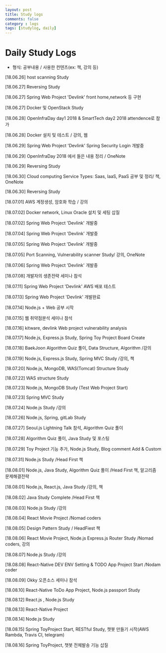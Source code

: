 ```yaml
---
layout: post
title: Study logs
comments: false
category : logs
tags: [studylog, daily]
---
```

# Daily Study Logs
* 형식: 공부내용 / 사용한 컨텐츠(ex: 책, 강의 등)

[18.06.26] host scanning Study

[18.06.27] Reversing Study

[18.06.27] Spring Web Project 'Devlink' front home,network 등 구현

[18.06.27] Docker 및 OpenStack Study 

[18.06.28] OpenInfraDay day1 2018 & SmartTech day2 2018 attendence로 참가

[18.06.28] Docker 설치 및 테스트 / 강의, 웹

[18.06.29] Spring Web Project 'Devlink' Spring Security Login 개발중

[18.06.29] OpenInfraDay 2018 에서 들은 내용 정리 / OneNote

[18.06.29] Reversing Study

[18.06.30] Cloud computing Service Types: Saas, IaaS, PaaS 공부 및 정리/ 책, OneNote

[18.06.30] Reversing Study

[18.07.01] AWS 계정생성, 암호화 학습 / 강의

[18.07.02] Docker network, Linux Oracle 설치 및 세팅 삽질

[18.07.02] Spring Web Project 'Devlink' 개발중

[18.07.04] Spring Web Project 'Devlink' 개발중

[18.07.05] Spring Web Project 'Devlink' 개발중

[18.07.05] Port Scanning, Vulnerability scanner Study/ 강의, OneNote

[18.07.06] Spring Web Project 'Devlink' 개발중

[18.07.08] 개발자의 생존전략 세미나 참석

[18.07.11] Spring Web Project 'Devlink' AWS 배포 테스트

[18.07.13] Spring Web Project 'Devlink' 개발완료

[18.07.14] Node.js + Web 공부 시작

[18.07.15] 웹 취약점분석 세미나 참석

[18.07.16] kitware, devlink Web project vulnerability analysis 

[18.07.17] Node.js, Express.js Study, Spring Toy Project Board Create

[18.07.18] BaekJoon Algorithm Quiz 풀이, Data Structure, Algorithm /강의

[18.07.19] Node.js, Express.js Study, Spring MVC Study /강의, 책

[18.07.20] Node.js, MongoDB, WAS(Tomcat) Structure Study

[18.07.22] WAS structure Study

[18.07.23] Node.js, MongoDB Study (Test Web Project Start)

[18.07.23] Spring MVC Study

[18.07.24] Node.js Study /강의

[18.07.26] Node.js, Spring, gitLab Study

[18.07.27] Seoul.js Lightning Talk 참석, Algorithm Quiz 풀이

[18.07.28] Algorithm Quiz 풀이, Java Study 및 포스팅

[18.07.29] Toy Project 기능 추가, Node.js Study, Blog comment Add & Custom

[18.07.31] Node.js Study /Head First 책

[18.08.01] Node.js, Java Study, Algorithm Quiz 풀이 /Head First 책, 알고리즘 문제해결전략

[18.08.01] Node.js, React.js, Java Study /강의, 책

[18.08.02] Java Study Complete /Head First 책

[18.08.03] Node.js Study /강의

[18.08.04] React Movie Project /Nomad coders

[18.08.05] Design Pattern Study / HeadFiest 책

[18.08.06] React Movie Project, Node.js Express.js Router Study /Nomad coders, 강의

[18.08.07] Node.js Study /강의

[18.08.08] React-Native DEV ENV Setting & TODO App Project Start /Nodam coder

[18.08.09] Okky 오픈소스 세미나 참석

[18.08.10] React-Native ToDo App Project, Node.js passport Study

[18.08.12] React.js , Node.js Study

[18.08.13] React-Native Project

[18.08.14] Node.js Study

[18.08.15] Spring ToyProject Start, RESTful Study, 챗봇 만들기 시작(AWS Rambda, Travis CI, telegram)

[18.08.16] Spring ToyProject, 챗봇 전체발송 기능 삽질

